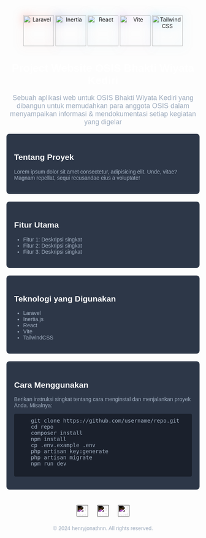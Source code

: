 <div align="center">
  <img src="https://laravel.com/img/logomark.min.svg" alt="Laravel" width="80" height="80" style="filter: drop-shadow(0 0 0.75rem rgba(244, 78, 59, 0.5));">
  <img src="https://avatars.githubusercontent.com/u/47703742?s=200&v=4" alt="Inertia" width="80" height="80" style="filter: drop-shadow(0 0 0.75rem rgba(71, 96, 196, 0.5));">
  <img src="https://upload.wikimedia.org/wikipedia/commons/a/a7/React-icon.svg" alt="React" width="80" height="80" style="filter: drop-shadow(0 0 0.75rem rgba(97, 219, 251, 0.5));">
  <img src="https://vitejs.dev/logo.svg" alt="Vite" width="80" height="80" style="filter: drop-shadow(0 0 0.75rem rgba(185, 119, 238, 0.5));">
  <img src="https://upload.wikimedia.org/wikipedia/commons/d/d5/Tailwind_CSS_Logo.svg" alt="TailwindCSS" width="80" height="80" style="filter: drop-shadow(0 0 0.75rem rgba(56, 189, 248, 0.5));">
</div>

<h1 align="center" style="color: #ffffff; font-family: 'Arial', sans-serif;">Project Website OSIS Bhakti Wiyata Kediri</h1>

<p align="center" style="color: #a0aec0; font-family: 'Arial', sans-serif; font-size: 18px;">
  Sebuah aplikasi web untuk OSIS Bhakti Wiyata Kediri yang dibangun untuk memudahkan para anggota OSIS dalam menyampaikan informasi & mendokumentasi setiap kegiatan yang digelar
</p>

<div style="background-color: #2d3748; border-radius: 8px; padding: 20px; margin: 20px 0;">
  <h2 style="color: #ffffff; font-family: 'Arial', sans-serif;">Tentang Proyek</h2>
  <p style="color: #a0aec0; font-family: 'Arial', sans-serif;">
      Lorem ipsum dolor sit amet consectetur, adipisicing elit. Unde, vitae? Magnam repellat, sequi recusandae eius a
    voluptate!
  </p>
</div>

<div style="background-color: #2d3748; border-radius: 8px; padding: 20px; margin: 20px 0;">
  <h2 style="color: #ffffff; font-family: 'Arial', sans-serif;">Fitur Utama</h2>
  <ul style="color: #a0aec0; font-family: 'Arial', sans-serif;">
    <li>Fitur 1: Deskripsi singkat</li>
    <li>Fitur 2: Deskripsi singkat</li>
    <li>Fitur 3: Deskripsi singkat</li>
  </ul>
</div>

<div style="background-color: #2d3748; border-radius: 8px; padding: 20px; margin: 20px 0;">
  <h2 style="color: #ffffff; font-family: 'Arial', sans-serif;">Teknologi yang Digunakan</h2>
  <ul style="color: #a0aec0; font-family: 'Arial', sans-serif;">
    <li>Laravel</li>
    <li>Inertia.js</li>
    <li>React</li>
    <li>Vite</li>
    <li>TailwindCSS</li>
  </ul>
</div>

<div style="background-color: #2d3748; border-radius: 8px; padding: 20px; margin: 20px 0;">
  <h2 style="color: #ffffff; font-family: 'Arial', sans-serif;">Cara Menggunakan</h2>
  <p style="color: #a0aec0; font-family: 'Arial', sans-serif;">
    Berikan instruksi singkat tentang cara menginstal dan menjalankan proyek Anda. Misalnya:
  </p>
  <pre style="background-color: #1a202c; border-radius: 4px; padding: 10px; color: #a0aec0;">
    git clone https://github.com/username/repo.git
    cd repo
    composer install
    npm install
    cp .env.example .env
    php artisan key:generate
    php artisan migrate
    npm run dev
  </pre>
</div>

<div align="center" style="margin-top: 40px;">
  <a href="https://instagram.com/yourusername" style="text-decoration: none; margin: 0 10px;">
    <img src="https://upload.wikimedia.org/wikipedia/commons/e/e7/Instagram_logo_2016.svg" alt="Instagram" width="30" height="30" style="filter: invert(100%);">
  </a>
  <a href="https://youtube.com/yourchannel" style="text-decoration: none; margin: 0 10px;">
    <img src="https://upload.wikimedia.org/wikipedia/commons/0/09/YouTube_full-color_icon_%282017%29.svg" alt="YouTube" width="30" height="30" style="filter: invert(100%);">
  </a>
  <a href="https://yourportfolio.com" style="text-decoration: none; margin: 0 10px;">
    <img src="https://upload.wikimedia.org/wikipedia/commons/3/3a/Book-icon-bible.png" alt="Portfolio" width="30" height="30" style="filter: invert(100%);">
  </a>
</div>

<p align="center" style="color: #a0aec0; font-family: 'Arial', sans-serif; margin-top: 20px;">
  © 2024 henryjonathnn. All rights reserved.
</p>
